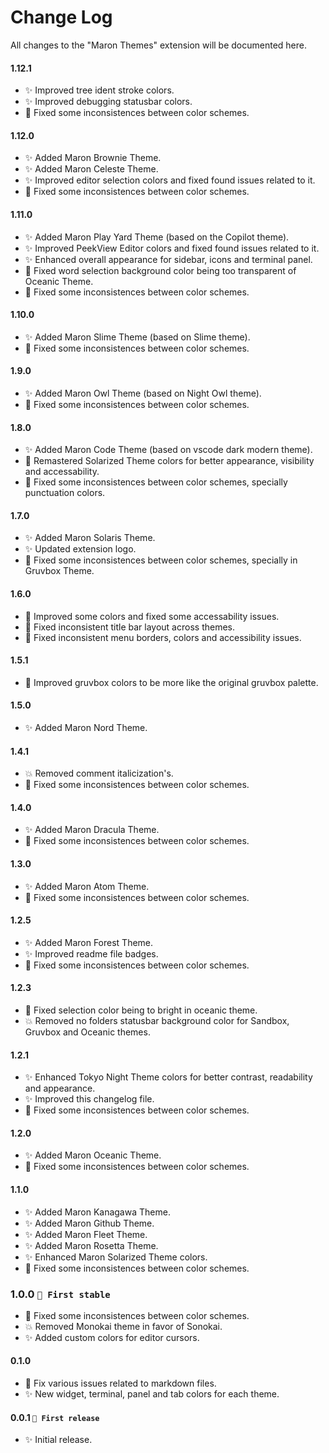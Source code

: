 # Change Log

All changes to the "Maron Themes" extension will be documented here.

#### 1.12.1

- ✨ Improved tree ident stroke colors.
- ✨ Improved debugging statusbar colors.
- 🔨 Fixed some inconsistences between color schemes.

#### 1.12.0

- ✨ Added Maron Brownie Theme.
- ✨ Added Maron Celeste Theme.
- ✨ Improved editor selection colors and fixed found issues related to it.
- 🔨 Fixed some inconsistences between color schemes.

#### 1.11.0

- ✨ Added Maron Play Yard Theme (based on the Copilot theme).
- ✨ Improved PeekView Editor colors and fixed found issues related to it.
- ✨ Enhanced overall appearance for sidebar, icons and terminal panel.
- 🔨 Fixed word selection background color being too transparent of Oceanic Theme.
- 🔨 Fixed some inconsistences between color schemes.

#### 1.10.0

- ✨ Added Maron Slime Theme (based on Slime theme).
- 🔨 Fixed some inconsistences between color schemes.

#### 1.9.0

- ✨ Added Maron Owl Theme (based on Night Owl theme).
- 🔨 Fixed some inconsistences between color schemes.

#### 1.8.0

- ✨ Added Maron Code Theme (based on vscode dark modern theme).
- 🔨 Remastered Solarized Theme colors for better appearance, visibility and accessability.
- 🔨 Fixed some inconsistences between color schemes, specially punctuation colors.

#### 1.7.0

- ✨ Added Maron Solaris Theme.
- ✨ Updated extension logo.
- 🔨 Fixed some inconsistences between color schemes, specially in Gruvbox Theme.

#### 1.6.0

- 🔨 Improved some colors and fixed some accessability issues.
- 🔨 Fixed inconsistent title bar layout across themes.
- 🔨 Fixed inconsistent menu borders, colors and accessibility issues.

#### 1.5.1

- 🔨 Improved gruvbox colors to be more like the original gruvbox palette.

#### 1.5.0

- ✨ Added Maron Nord Theme.

#### 1.4.1

- 💥 Removed comment italicization's.
- 🔨 Fixed some inconsistences between color schemes.

#### 1.4.0

- ✨ Added Maron Dracula Theme.
- 🔨 Fixed some inconsistences between color schemes.

#### 1.3.0

- ✨ Added Maron Atom Theme.
- 🔨 Fixed some inconsistences between color schemes.

#### 1.2.5

- ✨ Added Maron Forest Theme.
- ✨ Improved readme file badges.
- 🔨 Fixed some inconsistences between color schemes.

#### 1.2.3

- 🔨 Fixed selection color being to bright in oceanic theme.
- 💥 Removed no folders statusbar background color for Sandbox, Gruvbox and Oceanic themes.

#### 1.2.1

- ✨ Enhanced Tokyo Night Theme colors for better contrast, readability and appearance.
- ✨ Improved this changelog file.
- 🔨 Fixed some inconsistences between color schemes.

#### 1.2.0

- ✨ Added Maron Oceanic Theme.
- 🔨 Fixed some inconsistences between color schemes.

#### 1.1.0

- ✨ Added Maron Kanagawa Theme.
- ✨ Added Maron Github Theme.
- ✨ Added Maron Fleet Theme.
- ✨ Added Maron Rosetta Theme.
- ✨ Enhanced Maron Solarized Theme colors.
- 🔨 Fixed some inconsistences between color schemes.

### 1.0.0 `🐛 First stable`

- 🔨 Fixed some inconsistences between color schemes.
- 💥 Removed Monokai theme in favor of Sonokai.
- ✨ Added custom colors for editor cursors.

#### 0.1.0

- 🔨 Fix various issues related to markdown files.
- ✨ New widget, terminal, panel and tab colors for each theme.

#### 0.0.1 `🐛 First release`

- ✨ Initial release.
